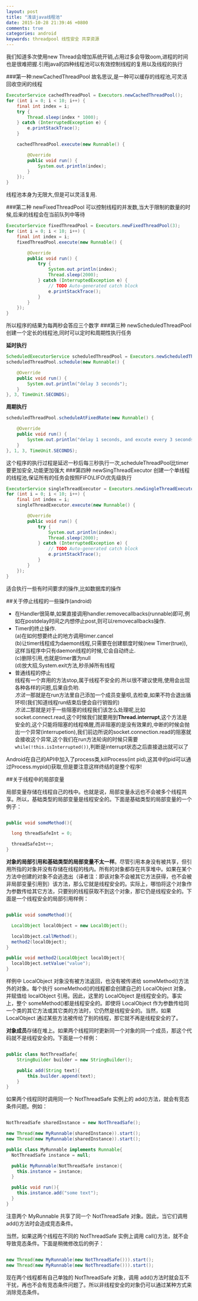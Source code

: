 ```yaml
---
layout: post
title: "浅谈java线程池"
date: 2015-10-28 21:39:46 +0800
comments: true
categories: android
keywords: threadpool 线性安全 共享资源
---
```


我们知道多次使用new Thread会增加系统开销,占用过多会导致oom,进程的时间也是很难把握.引用java的四种线程池可以有效控制线程的复用以及线程的执行

###第一种:newCachedThreadPool
故名思议,是一种可以缓存的线程池,可灵活回收空闲的线程
```java
ExecutorService cachedThreadPool = Executors.newCachedThreadPool();
for (int i = 0; i < 10; i++) {
	final int index = i;
	try {
		Thread.sleep(index * 1000);
	} catch (InterruptedException e) {
		e.printStackTrace();
	}

	cachedThreadPool.execute(new Runnable() {

		@Override
		public void run() {
			System.out.println(index);
		}
	});
}
```
线程池本身为无限大,但是可以灵活复用.
<!--more-->
###第二种 newFixedThreadPool
可以控制线程的并发数,当大于限制的数量的时候,后来的线程会在当前队列中等待
```java
ExecutorService fixedThreadPool = Executors.newFixedThreadPool(3);
for (int i = 0; i < 10; i++) {
	final int index = i;
	fixedThreadPool.execute(new Runnable() {

		@Override
		public void run() {
			try {
				System.out.println(index);
				Thread.sleep(2000);
			} catch (InterruptedException e) {
				// TODO Auto-generated catch block
				e.printStackTrace();
			}
		}
	});
}
```

所以程序的结果为每两秒会答应三个数字
###第三种 newScheduledThreadPool
创建一个定长的线程池,同时可以定时和周期性执行任务

**延时执行**
```java
ScheduledExecutorService scheduledThreadPool = Executors.newScheduledThreadPool(5);
scheduledThreadPool.schedule(new Runnable() {

	@Override
	public void run() {
		System.out.println("delay 3 seconds");
	}
}, 3, TimeUnit.SECONDS);
```

**周期执行**
```java
scheduledThreadPool.scheduleAtFixedRate(new Runnable() {

	@Override
	public void run() {
		System.out.println("delay 1 seconds, and excute every 3 seconds");
	}
}, 1, 3, TimeUnit.SECONDS);
```

这个程序的执行过程是延迟一秒后每三秒执行一次,scheduleThreadPool比timer要更加安全,功能更加强大
###第四种 newSingThreadExecutor
创建一个单线程的线程池,保证所有的任务会按照FIFO\LIFO\优先级执行
```java
ExecutorService singleThreadExecutor = Executors.newSingleThreadExecutor();
for (int i = 0; i < 10; i++) {
	final int index = i;
	singleThreadExecutor.execute(new Runnable() {

		@Override
		public void run() {
			try {
				System.out.println(index);
				Thread.sleep(2000);
			} catch (InterruptedException e) {
				// TODO Auto-generated catch block
				e.printStackTrace();
			}
		}
	});
}
```
适合执行一些有时间要求的操作,比如数据库的操作

##关于停止线程的一些操作(android)

* 在Handler很简单,如果直接调用handler.removecallbacks(runnable)即可,例如在postdelay时间之内想停止post,则可以removecallbacks操作.
* Timer的终止操作. <br>(a)在如何想要终止的地方调用timer.cancel<br>(b)让timer线程成为daemon线程,只需要在创建额度时候(new Timer(true)),这样当程序中只有daemon线程的时候,它会自动终止.<br>(c)删除引用,也就是timer置为null<br>(d)放大招,System.exit方法,秒杀掉所有线程
* 普通线程的停止<br>线程有一个弃用的方法stop,属于线程不安全的.所以很不建议使用,使用会出现各种各样的问题,后果自负哟.<br>*方法一*那就是在run方法里自己添加一个成员变量呗,去检查,如果不符合退出循环呗(我们知道线程run结束后便会自行销毁的)<br>*方法二*那就是对于一些阻塞的线程我们该怎么处理呢,比如socket.connect.read,这个时候我们就要用到**Thread.interrupt**,这个方法是安全的,这个只能将阻塞的线程唤醒,而非阻塞的是没有效果的,中断的时候会抛出一个异常(interrupetion),我们前边所说的socket.connection.read的阻塞就会接收这个异常,这个我们在run方法轮询的时候只需要`while(!this.isInterrupted())`,判断是interrupt状态之后直接退出就可以了


Android在自己的API中加入了process类,killProcess(int pid),这其中的pid可以通过Process.mypid()获取,但是要注意这样终结的是整个程序!

##关于线程中的局部变量

局部变量存储在线程自己的栈中。也就是说，局部变量永远也不会被多个线程共享。所以，基础类型的局部变量是线程安全的。下面是基础类型的局部变量的一个例子：

```java

public void someMethod(){

  long threadSafeInt = 0;

  threadSafeInt++;
}

```

**对象的局部引用和基础类型的局部变量不太一样**。尽管引用本身没有被共享，但引用所指的对象并没有存储在线程的栈内。所有的对象都存在共享堆中。如果在某个方法中创建的对象不会逃逸出（译者注：即该对象不会被其它方法获得，也不会被非局部变量引用到）该方法，那么它就是线程安全的。实际上，哪怕将这个对象作为参数传给其它方法，只要别的线程获取不到这个对象，那它仍是线程安全的。下面是一个线程安全的局部引用样例：

```java

public void someMethod(){

  LocalObject localObject = new LocalObject();

  localObject.callMethod();
  method2(localObject);
}

public void method2(LocalObject localObject){
  localObject.setValue("value");
}


```

样例中 LocalObject 对象没有被方法返回，也没有被传递给 someMethod()方法外的对象。每个执行 someMethod()的线程都会创建自己的 LocalObject 对象，并赋值给 localObject 引用。因此，这里的 LocalObject 是线程安全的。事实上，整个 someMethod()都是线程安全的。即使将 LocalObject 作为参数传给同一个类的其它方法或其它类的方法时，它仍然是线程安全的。当然，如果 LocalObject 通过某些方法被传给了别的线程，那它就不再是线程安全的了。

**对象成员**存储在堆上。如果两个线程同时更新同一个对象的同一个成员，那这个代码就不是线程安全的。下面是一个样例：

```java

public class NotThreadSafe{
    StringBuilder builder = new StringBuilder();

    public add(String text){
        this.builder.append(text);
    }    
}

```

如果两个线程同时调用同一个 NotThreadSafe 实例上的 add()方法，就会有竞态条件问题。例如：

```java

NotThreadSafe sharedInstance = new NotThreadSafe();

new Thread(new MyRunnable(sharedInstance)).start();
new Thread(new MyRunnable(sharedInstance)).start();

public class MyRunnable implements Runnable{
  NotThreadSafe instance = null;

  public MyRunnable(NotThreadSafe instance){
    this.instance = instance;
  }

  public void run(){
    this.instance.add("some text");
  }
}

```

注意两个 MyRunnable 共享了同一个 NotThreadSafe 对象。因此，当它们调用 add()方法时会造成竞态条件。

当然，如果这两个线程在不同的 NotThreadSafe 实例上调用 call()方法，就不会导致竞态条件。下面是稍微修改后的例子：

```java

new Thread(new MyRunnable(new NotThreadSafe())).start();
new Thread(new MyRunnable(new NotThreadSafe())).start();

```

现在两个线程都有自己单独的 NotThreadSafe 对象，调用 add()方法时就会互不干扰，再也不会有竞态条件问题了。所以非线程安全的对象仍可以通过某种方式来消除竞态条件。